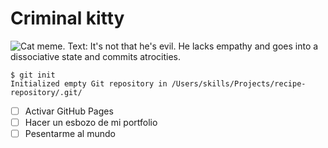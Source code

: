 # Criminal kitty
![Cat meme. Text: It's not that he's evil. He lacks empathy and goes into a dissociative state and commits atrocities.](https://i.pinimg.com/236x/d0/e4/1d/d0e41d4e93b5521f0aed26589c02dc1e.jpg) 
```
$ git init
Initialized empty Git repository in /Users/skills/Projects/recipe-repository/.git/
```
 - [ ] Activar GitHub Pages
 - [ ] Hacer un esbozo de mi portfolio
 - [ ] Pesentarme al mundo
